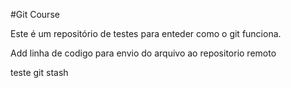 #Git Course

Este é um repositório de testes para enteder como o git funciona.

Add linha de codigo para envio do arquivo ao repositorio remoto

teste git stash

